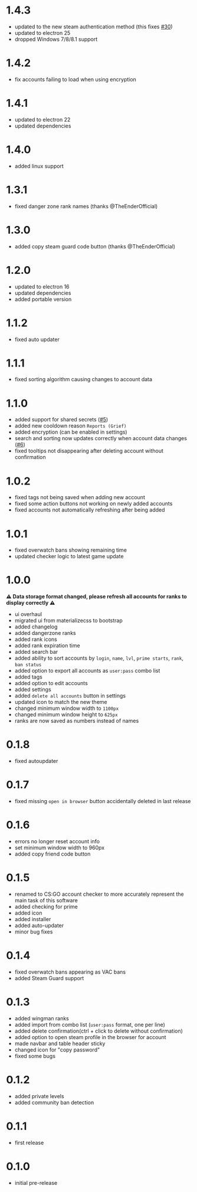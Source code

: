 # 1.4.3
- updated to the new steam authentication method (this fixes [#30](https://github.com/dumbasPL/csgo-checker/issues/30))
- updated to electron 25
- dropped Windows 7/8/8.1 support

# 1.4.2
- fix accounts failing to load when using encryption

# 1.4.1
 - updated to electron 22
 - updated dependencies

# 1.4.0
 - added linux support

# 1.3.1
 - fixed danger zone rank names (thanks @TheEnderOfficial)

# 1.3.0
 - added copy steam guard code button (thanks @TheEnderOfficial)

# 1.2.0
 - updated to electron 16
 - updated dependencies
 - added portable version

# 1.1.2
 - fixed auto updater

# 1.1.1
 - fixed sorting algorithm causing changes to account data

# 1.1.0
 - added support for shared secrets ([#5](https://github.com/dumbasPL/csgo-checker/issues/5))
 - added new cooldown reason `Reports (Grief)`
 - added encryption (can be enabled in settings)
 - search and sorting now updates correctly when account data changes ([#6](https://github.com/dumbasPL/csgo-checker/issues/6))
 - fixed tooltips not disappearing after deleting account without confirmation

# 1.0.2
 - fixed tags not being saved when adding new account
 - fixed some action buttons not working on newly added accounts
 - fixed accounts not automatically refreshing after being added

# 1.0.1
 - fixed overwatch bans showing remaining time
 - updated checker logic to latest game update

# 1.0.0

**⚠️ Data storage format changed, please refresh all accounts for ranks to display correctly ⚠️**

 - ui overhaul
 - migrated ui from materializecss to bootstrap
 - added changelog
 - added dangerzone ranks
 - added rank icons
 - added rank expiration time
 - added search bar
 - added ability to sort accounts by `login`, `name`, `lvl`, `prime starts`, `rank`, `ban status`
 - added option to export all accounts as `user:pass` combo list
 - added tags
 - added option to edit accounts
 - added settings
 - added `delete all accounts` button in settings
 - updated icon to match the new theme
 - changed minimum window width to `1100px`
 - changed minimum window height to `625px`
 - ranks are now saved as numbers instead of names

# 0.1.8
 - fixed autoupdater

# 0.1.7
 - fixed missing `open in browser` button accidentally deleted in last release

# 0.1.6
 - errors no longer reset account info
 - set minimum window width to 960px
 - added copy friend code button

# 0.1.5
 - renamed to CS:GO account checker to more accurately represent the main task of this software
 - added checking for prime
 - added icon
 - added installer
 - added auto-updater
 - minor bug fixes

# 0.1.4
 - fixed overwatch bans appearing as VAC bans
 - added Steam Guard support

# 0.1.3
 - added wingman ranks
 - added import from combo list (`user:pass` format, one per line)
 - added delete confirmation(ctrl + click to delete without confirmation)
 - added option to open steam profile in the browser for account
 - made navbar and table header sticky
 - changed icon for "copy password"
 - fixed some bugs

# 0.1.2
 - added private levels
 - added community ban detection

# 0.1.1
 - first release

# 0.1.0
 - initial pre-release